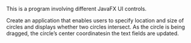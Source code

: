 This is a program involving different JavaFX UI controls.

Create an application that enables users to specify location and size of circles and displays whether two circles intersect. 
As the circle is being dragged, the circle’s center coordinatesin the text fields are updated.
